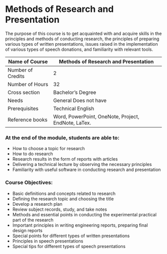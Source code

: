 
# Methods of Research and Presentation

The purpose of this course is to get acquainted with and acquire skills in the principles and methods of conducting research, the principles of preparing various types of written presentations, issues raised in the implementation of various types of speech donations, and familiarity with relevant tools.


| Name of Course |	Methods of Research and Presentation |
|---|---|
| Number of Credits | 2 |
| Number of Hours | 32 | 
| Cross section | Bachelor’s Degree | 
| Needs | General Does not have |
| Prerequisites | Technical English | 
| Reference books | Word, PowerPoint, OneNote, Project, EndNote, LaTex. |

### At the end of the module, students are able to:

- How to choose a topic for research
- How to do research
- Research results in the form of reports with articles
- Delivering a technical lecture by observing the necessary principles
- Familiarity with useful software in conducting research and presentation
	
	
### Course Objectives:

- Basic definitions and concepts related to research
- Defining the research topic and choosing the title
- Develop a research plan
- Review subject records, study, and take notes
- Methods and essential points in conducting the experimental practical part of the research
- Important principles in writing engineering reports, preparing final design reports
- Special points for different types of written presentations
- Principles in speech presentations
- Special tips for different types of speech presentations
